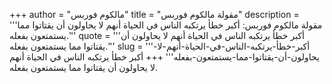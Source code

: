 +++
author = "مالكوم فوربس"
title = "مقولة مالكوم فوربس"
description = '''مقولة مالكوم فوربس: أكبر خطأ يرتكبه الناس في الحياة أنهم لا يحاولون أن يقتاتوا مما يستمتعون بفعله.'''
quote = '''أكبر خطأ يرتكبه الناس في الحياة أنهم لا يحاولون أن يقتاتوا مما يستمتعون بفعله.'''
slug = '''أكبر-خطأ-يرتكبه-الناس-في-الحياة-أنهم-لا-يحاولون-أن-يقتاتوا-مما-يستمتعون-بفعله'''
+++
أكبر خطأ يرتكبه الناس في الحياة أنهم لا يحاولون أن يقتاتوا مما يستمتعون بفعله.
